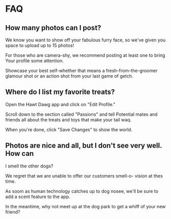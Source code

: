 # FAQ


## How many photos can I post?



We know you want to show off your fabulous furry face, so we've given you
space to upload up to 15 photos!

For those who are camera-shy, we recommend posting at least one to bring
Your profile some attention.

Showcase your best self-whether that means a fresh-from-the-groomer glamour
shot or an action shot from your last game of getch.




## Where do I list my favorite treats?


Open the Hawt Dawg app and click on "Edit Profile."

Scroll down to the section called "Passions" and tell
Potential mates and friends all about the treats and toys
that make your tail waq.

When you're done, click "Save Changes" to show the world.



## Photos are nice and all, but I don't see very well. How can
I smell the other dogs?


We regret that we are unable to offer our customers smell-o-
vision at thes time.

As soom as human technology catches up to dog nosee, we'll be
sure to add a scent feature to the app.

In the meantime, why not meet up at the dog park to get a whiff 
of your new friend?